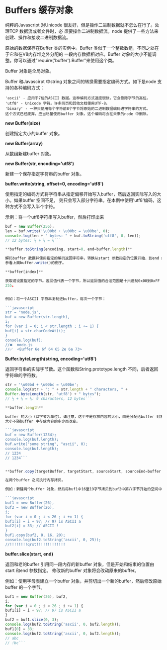 # Buffers 缓存对象
纯粹的Javascript 对Unicode 很友好，但是操作二进制数据就不怎么在行了。处理TCP 数据流或者文件时，必
须要操作二进制数据流。node 提供了一些方法来创建、操作和接收二进制数据流。


原始的数据保存在Buffer 类的实例中。Buffer 类似于一个整数数组，不同之处在于它和在V8内存堆之外分配的
一段内存数据相对应。Buffer 对象的大小不能调整。你可以通过"require('buffer').Buffer"来使用这个类。


Buffer 对象是全局对象。


Buffer 和Javascirpt 中string 对象之间的转换需要指定编码方式。如下是node 支持的各种编码方式：


    'ascii' - 应用于7位的ASCII 数据。这种编码方式速度很快，它会删除字节的高位。
    'utf8' - Unicode 字符。许多网页和其他文档使用UTF-8。
    'binary' - 一种只使用每个字符前8个字节将原始的二进制数据编码进字符串的方式。
    这个方式已经废弃，应当尽量使用buffer 对象。这个编码将会在未来的node 中删除。


**new Buffer(size)**

创建指定大小的buffer 对象。

**new Buffer(array)**

从数组新建buffer 对象。

**new Buffer(str, encoding='utf8')**

新建一个保存指定字符串的buffer 对象。

**buffer.write(string, offset=0, encoding='utf8')**

使用指定的编码方式将字符串从指定偏移开始写入buffer，然后返回实际写入的大小。如果buffer 空间不足，
则只会写入部分字符串。在本例中使用'utf8'编码，这种方式不会写入半个字符。

示例：将一个utf8字符串写入buffer，然后打印出来

```javascript
buf = new Buffer(256);
len = buf.write('\u00bd + \u00bc = \u00be', 0);
console.log(len + " bytes: " + buf.toString('utf8', 0, len));
// 12 bytes: ½ + ¼ = ¾```

**buffer.toString(encoding, start=0, end=buffer.length)**

解码buffer 数据并使用指定的编码返回字符串，转换从start 参数指定的位置开始，到end 结束。
参看上面buffer.write()的例子。

**buffer[index]**

获取或设置指定的字节。返回值代表一个字节，所以返回值的合法范围是十六进制0x00到0xFF 或者十进制0至
255。


例如：将一个ASCII 字符串复制进buffer，每次一个字节：

```javascript
str = "node.js",
buf = new Buffer(str.length),
i;
for (var i = 0; i < str.length ; i += 1) {
buf[i] = str.charCodeAt(i);
}
console.log(buf);
//❌  node.js
//✅  <Buffer 6e 6f 64 65 2e 6a 73>
```


**Buffer.byteLength(string, encoding='utf8')**

返回字符串的实际字节数。这个函数和String.prototype.length 不同，后者返回字符串的字符数。


```javascript
str = '\u00bd + \u00bc = \u00be';
console.log(str + ": " + str.length + " characters, " +
Buffer.byteLength(str, 'utf8') + " bytes");
// ½ + ¼ = ¾: 9 characters, 12 bytes```

**buffer.length**

buffer 的大小（以字节为单位）。请注意，这个不是存放内容的大小，而是分配给buffer 对象的内存大小。这个
大小不随buffer 中存放内容的多少而改变。

```javascript
buf = new Buffer(1234);
console.log(buf.length);
buf.write("some string", "ascii", 0);
console.log(buf.length);
// 1234
// 1234```


**buffer.copy(targetBuffer, targetStart, sourceStart, sourceEnd=buffer.length)**

在两个buffer 之间执行内存拷贝。

例如：新建两个buffer 对象，然后将buf1中16至19字节拷贝到buf2中第八字节开始的空间中。

```javascript
buf1 = new Buffer(26),
buf2 = new Buffer(26),
i;
for (var i = 0 ; i < 26 ; i += 1) {
buf1[i] = i + 97; // 97 is ASCII a
buf2[i] = 33; // ASCII !
}
buf1.copy(buf2, 8, 16, 20);
console.log(buf2.toString('ascii', 0, 25));
//!!!!!!!!qrst!!!!!!!!!!!!!
```


**buffer.slice(start, end)**

返回和老的buffer 引用同一段内存的新buffer 对象，但是开始和结束的位置由start 和end 参数指定。
修改新的buffer 对象将会改动原来的buffer。

例如：使用字母表建立一个buffer 对象，并剪切出一个新的buffer，然后修改原始buffer 的一个字节。

```javascript
buf1 = new Buffer(26), buf2,
i;
for (var i = 0 ; i < 26 ; i += 1) {
buf1[i] = i + 97; // 97 is ASCII a
}
buf2 = buf1.slice(0, 3);
console.log(buf2.toString('ascii', 0, buf2.length));
buf1[0] = 33;
console.log(buf2.toString('ascii', 0, buf2.length));
// abc
// !bc```



